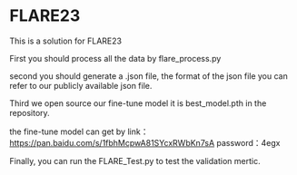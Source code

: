 # FLARE23

This is a solution for FLARE23 

First you should process all the data by flare_process.py

second you should generate a .json file, the format of the json file you can  refer to our publicly available json file.

Third we open source our fine-tune model it is best_model.pth in the repository. 



the fine-tune model can get by link：https://pan.baidu.com/s/1fbhMcpwA81SYcxRWbKn7sA 
password：4egx 



Finally, you can run the FLARE_Test.py to test the validation mertic.



